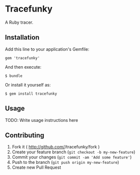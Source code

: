 # Tracefunky

A Ruby tracer.

## Installation

Add this line to your application's Gemfile:

    gem 'tracefunky'

And then execute:

    $ bundle

Or install it yourself as:

    $ gem install tracefunky

## Usage

TODO: Write usage instructions here

## Contributing

1. Fork it ( http://github.com/<my-github-username>/tracefunky/fork )
2. Create your feature branch (`git checkout -b my-new-feature`)
3. Commit your changes (`git commit -am 'Add some feature'`)
4. Push to the branch (`git push origin my-new-feature`)
5. Create new Pull Request
